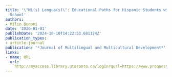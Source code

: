 ```yaml
---
title: '\"Mi(s) Lengua(s)\": Educational Paths for Hispanic Students within Italian
  School'
authors:
- Milin Bonomi
date: '2020-01-01'
publishDate: '2024-10-10T14:22:53.681174Z'
publication_types:
- article-journal
publication: '*Journal of Multilingual and Multicultural Development*'
links:
- name: URL
  url: 
    http://myaccess.library.utoronto.ca/login?qurl=https://www.proquest.com/docview/2396830987?accountid=14771&bdid=38382&_bd=%2FhdubhiF7DkMlo4anG%2F4HdlvtBo%3D
---
```

